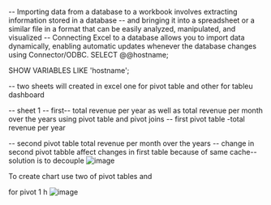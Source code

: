 -- Importing data from a database to a workbook involves extracting information stored in a database
--  and bringing it into a spreadsheet or a similar file in a format that can be easily analyzed, manipulated, and visualized
-- Connecting Excel to a database allows you to import data dynamically, enabling automatic updates whenever the database changes using  Connector/ODBC. 
SELECT @@hostname;

SHOW VARIABLES LIKE 'hostname';

-- two sheets will created in excel one for pivot table and other for tableu dashboard

-- sheet 1
-- first-- total revenue per year as well as total revenue per month over the years using pivot table and pivot joins
-- first pivot table -total revenue per year

-- second pivot table  total revenue per month over the years
-- change in second pivot tabble affect changes in first table because of same cache-- solution is to decouple
![image](https://github.com/MANYATA03/BikeStoreAnalysis/assets/105648428/62c3627c-909b-4956-ac12-c21c9e033cb4)

To create chart use two of pivot tables and 

for pivot 1 h
![image](https://github.com/MANYATA03/BikeStoreAnalysis/assets/105648428/d58fa3c4-be7d-4129-b28b-92a8ea66fd84)


